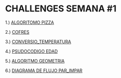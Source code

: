 
# CHALLENGES SEMANA #1

1.) [ALGORITOMO PIZZA](https://github.com/mikerazor5786/Challenges_Core-Code_Miguel-Tellez/blob/ba8fde2d0921e4f2dca7eb4dc3a63d90229b1966/contenido/semana_1/1%20algoritmo_pizza/readme.md)

2.) [COFRES](https://github.com/mikerazor5786/Challenges_Core-Code_Miguel-Tellez/blob/ba8fde2d0921e4f2dca7eb4dc3a63d90229b1966/contenido/semana_1/6%20cofres/readme.md)

3.) [CONVERSIO_TEMPERATURA](https://github.com/mikerazor5786/Challenges_Core-Code_Miguel-Tellez/blob/ba8fde2d0921e4f2dca7eb4dc3a63d90229b1966/contenido/semana_1/2%20conversion_Temperatura/readme.md)

4.) [PSUDOCODIGO EDAD](https://github.com/mikerazor5786/Challenges_Core-Code_Miguel-Tellez/blob/ba8fde2d0921e4f2dca7eb4dc3a63d90229b1966/contenido/semana_1/5%20edad/readme.md)

5.) [ALGORITMO GEOMETRIA](https://github.com/mikerazor5786/Challenges_Core-Code_Miguel-Tellez/blob/ba8fde2d0921e4f2dca7eb4dc3a63d90229b1966/contenido/semana_1/3%20geometria/readme.md)

6.) [DIAGRAMA DE FLUJO PAR_IMPAR](https://github.com/mikerazor5786/Challenges_Core-Code_Miguel-Tellez/blob/ba8fde2d0921e4f2dca7eb4dc3a63d90229b1966/contenido/semana_1/4%20imagenes/NUM_PAR_IMPAR.jpeg)

